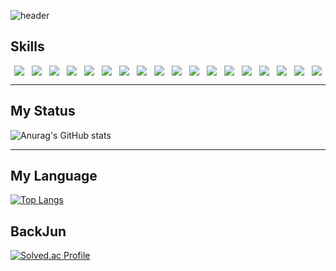 
![header](https://capsule-render.vercel.app/api?type=waving&color=auto&height=150&section=header&text=Seunggu's%20Page&fontSize=90)

## Skills
<div style="display:flex;align-items:center; justify-content:space-around; align-items:stretch">
  <img src="https://img.shields.io/badge/JAVA-red?style=for-the-badge&logo=OpenJDK&logoColor=white">
  <img src="https://img.shields.io/badge/Spring-6DB33F?style=for-the-badge&logo=Spring&logoColor=white">
  <img src="https://img.shields.io/badge/SpringBoot-6DB33F?style=for-the-badge&logo=SpringBoot&logoColor=white">
  <img src="https://img.shields.io/badge/SpringSecurity-6DB33F?style=for-the-badge&logo=SpringSecurity&logoColor=white">
  <img src="https://img.shields.io/badge/Hibernate-grey?style=for-the-badge&logo=Hibernate&logoColor=white">
  
  <img src="https://img.shields.io/badge/oracle-F80000?style=for-the-badge&logo=oracle&logoColor=white">
  <img src="https://img.shields.io/badge/mysql-4479A1?style=for-the-badge&logo=mysql&logoColor=white">
  <img src="https://img.shields.io/badge/mariaDB-003545?style=for-the-badge&logo=mariaDB&logoColor=white">

  <img src="https://img.shields.io/badge/javascript-F7DF1E?style=for-the-badge&logo=javascript&logoColor=black">
  <img src="https://img.shields.io/badge/jquery-0769AD?style=for-the-badge&logo=jquery&logoColor=white">
  <img src="https://img.shields.io/badge/firebase-61DAFB?style=for-the-badge&logo=firebase&logoColor=black">
  <img src="https://img.shields.io/badge/vue.js-4FC08D?style=for-the-badge&logo=vue.js&logoColor=white">
  <img src="https://img.shields.io/badge/flyway-E34F26?style=for-the-badge&logo=flyway&logoColor=white">
  <img src="https://img.shields.io/badge/nginx-1572B6?style=for-the-badge&logo=nginx&logoColor=white">
  <img src="https://img.shields.io/badge/gitlab-7952B3?style=for-the-badge&logo=gitlab&logoColor=white">

  <img src="https://img.shields.io/badge/github-181717?style=for-the-badge&logo=github&logoColor=white">
  <img src="https://img.shields.io/badge/linux-FCC624?style=for-the-badge&logo=linux&logoColor=black">
  <img src="https://img.shields.io/badge/aws-232F3E?style=for-the-badge&logo=Amazon AWS&logoColor=white">
</div>

--- 

<div>

## My Status
![Anurag's GitHub stats](https://github-readme-stats.vercel.app/api?username=seunggulee1007&show_icons=true&theme=shades-of-purple)

--- 

## My Language
[![Top Langs](https://github-readme-stats.vercel.app/api/top-langs/?username=seunggu1007)](https://github.com/seunggulee1007)
  
  
## BackJun
[![Solved.ac Profile](http://mazassumnida.wtf/api/generate_badge?boj=leesg107)](https://solved.ac/leesg107)
  
</div>

<!--
**seunggulee1007/seunggulee1007** is a ✨ _special_ ✨ repository because its `README.md` (this file) appears on your GitHub profile.

Here are some ideas to get you started:

- 🔭 I’m currently working on ...
- 🌱 I’m currently learning ...
- 👯 I’m looking to collaborate on ...
- 🤔 I’m looking for help with ...
- 💬 Ask me about ...
- 📫 How to reach me: ...
- 😄 Pronouns: ...
- ⚡ Fun fact: ...
-->
